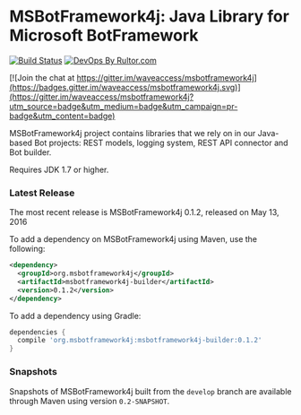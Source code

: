 # MSBotFramework4j: Java Library for Microsoft BotFramework

[![Build Status](https://travis-ci.org/waveaccess/msbotframework4j.svg?branch=master)](https://travis-ci.org/waveaccess/msbotframework4j)
[![DevOps By Rultor.com](http://www.rultor.com/b/waveaccess/msbotframework4j)](http://www.rultor.com/p/waveaccess/msbotframework4j)

[![Join the chat at https://gitter.im/waveaccess/msbotframework4j](https://badges.gitter.im/waveaccess/msbotframework4j.svg)](https://gitter.im/waveaccess/msbotframework4j?utm_source=badge&utm_medium=badge&utm_campaign=pr-badge&utm_content=badge)

MSBotFramework4j project contains libraries that we rely on in our Java-based Bot projects: REST models, logging system, REST API connector and Bot builder.

Requires JDK 1.7 or higher.

### Latest Release

The most recent release is MSBotFramework4j 0.1.2, released on May 13, 2016

To add a dependency on MSBotFramework4j using Maven, use the following:

```xml
<dependency>
  <groupId>org.msbotframework4j</groupId>
  <artifactId>msbotframework4j-builder</artifactId>
  <version>0.1.2</version>
</dependency>
```

To add a dependency using Gradle:

```groovy
dependencies {
  compile 'org.msbotframework4j:msbotframework4j-builder:0.1.2'
}
```

### Snapshots

Snapshots of MSBotFramework4j built from the `develop` branch are available through Maven using version `0.2-SNAPSHOT`.
